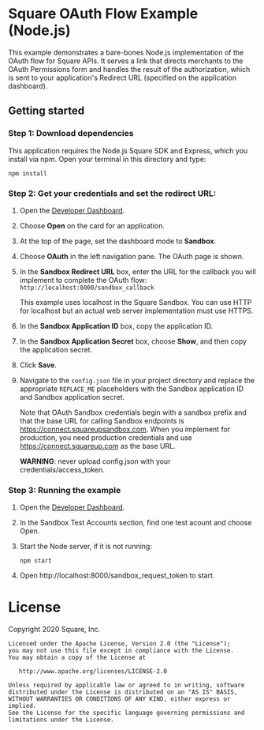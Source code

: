 # Square OAuth Flow Example (Node.js)

This example demonstrates a bare-bones Node.js implementation of the OAuth flow for
Square APIs. It serves a link that directs merchants to the OAuth Permissions form
and handles the result of the authorization, which is sent to your application's
Redirect URL (specified on the application dashboard).

## Getting started

### Step 1: Download dependencies

This application requires the Node.js Square SDK and Express, which you install via
npm. Open your terminal in this directory and type:

```
npm install
```

### Step 2: Get your credentials and set the redirect URL:

1. Open the [Developer Dashboard](https://developer.squareup.com/apps).
1. Choose **Open** on the card for an application.
1. At the top of the page, set the dashboard mode to **Sandbox**.
1. Choose **OAuth** in the left navigation pane. The OAuth page is shown.
1. In the **Sandbox Redirect URL** box, enter the URL for the callback you will implement to complete the OAuth flow:
    `http://localhost:8000/sandbox_callback`

    This example uses localhost in the Square Sandbox. You can use HTTP for localhost but an actual web server implementation must use HTTPS.
1. In the **Sandbox Application ID** box, copy the application ID.
1. In the **Sandbox Application Secret** box, choose **Show**, and then copy the application secret.
1. Click **Save**.
1. Navigate to the `config.json` file in your project directory and replace the appropriate `REPLACE_ME` placeholders with the Sandbox application ID and Sandbox application secret. 

    Note that OAuth Sandbox credentials begin with a sandbox prefix and that the base URL for calling Sandbox endpoints is https://connect.squareupsandbox.com. When you implement for production, you need production credentials and use https://connect.squareup.com as the base URL.

    **WARNING**: never upload config.json with your credentials/access_token.

### Step 3: Running the example

1. Open the [Developer Dashboard](https://developer.squareup.com/apps).

1. In the Sandbox Test Accounts section, find one test acount and choose Open.

1. Start the Node server, if it is not running:

    ```
    npm start
    ```

1. Open http://localhost:8000/sandbox_request_token to start.

# License
Copyright 2020 Square, Inc.
​
```
Licensed under the Apache License, Version 2.0 (the "License");
you may not use this file except in compliance with the License.
You may obtain a copy of the License at
​
   http://www.apache.org/licenses/LICENSE-2.0
​
Unless required by applicable law or agreed to in writing, software
distributed under the License is distributed on an "AS IS" BASIS,
WITHOUT WARRANTIES OR CONDITIONS OF ANY KIND, either express or implied.
See the License for the specific language governing permissions and
limitations under the License.
```
